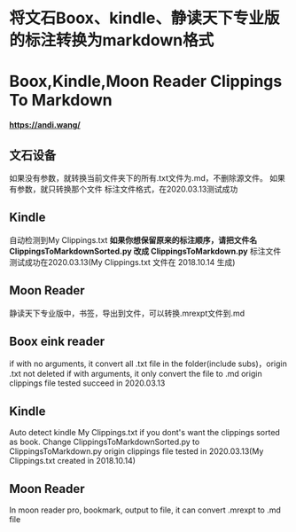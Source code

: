 # 将文石Boox、kindle、静读天下专业版的标注转换为markdown格式
# Boox,Kindle,Moon Reader Clippings To Markdown

**https://andi.wang/**


## 文石设备

如果没有参数，就转换当前文件夹下的所有.txt文件为.md，不删除源文件。
如果有参数，就只转换那个文件
标注文件格式，在2020.03.13测试成功

## Kindle

自动检测到My Clippings.txt
**如果你想保留原来的标注顺序，请把文件名ClippingsToMarkdownSorted.py 改成 ClippingsToMarkdown.py**
标注文件测试成功在2020.03.13(My Clippings.txt 文件在 2018.10.14 生成)

## Moon Reader

静读天下专业版中，书签，导出到文件，可以转换.mrexpt文件到.md



## Boox eink reader

if with no arguments, it convert all .txt file in the folder(include subs)，origin .txt not deleted
if with arguments, it only convert the file to .md
origin clippings file tested succeed in 2020.03.13

## Kindle

Auto detect kindle My Clippings.txt
if you dont's want the clippings sorted as book. Change ClippingsToMarkdownSorted.py to ClippingsToMarkdown.py
origin clippings file tested in 2020.03.13(My Clippings.txt created in 2018.10.14)

## Moon Reader

In moon reader pro, bookmark, output to file, it can convert .mrexpt to .md file


